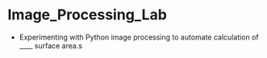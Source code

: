 # Image_Processing_Lab
- Experimenting with Python image processing to automate calculation of ____ surface area.s